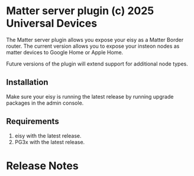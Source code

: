
# Matter server plugin (c) 2025 Universal Devices

The Matter server plugin allows you expose your eisy as a Matter Border router.
The current version allows you to expose your insteon nodes as matter devices to Google Home or Apple Home.

Future versions of the plugin will extend support for additional node types.

## Installation
Make sure your eisy is running the latest release by running upgrade packages in the admin console.

## Requirements

1. eisy with the latest release. 
2. PG3x with the latest release.

# Release Notes

